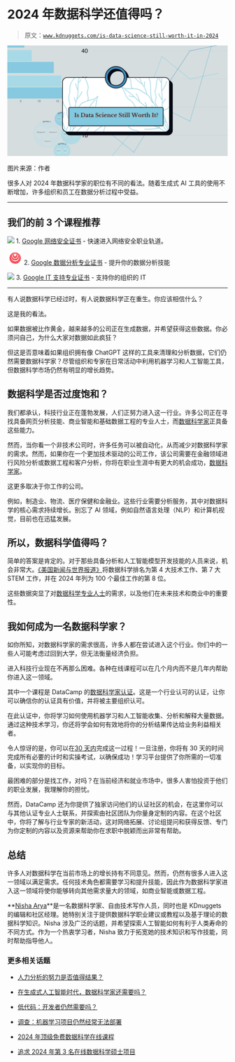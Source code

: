 # 2024 年数据科学还值得吗？

> 原文：[`www.kdnuggets.com/is-data-science-still-worth-it-in-2024`](https://www.kdnuggets.com/is-data-science-still-worth-it-in-2024)

![数据科学 2024](img/cbf64213a469134c6d3499d7c1be6032.png)

图片来源：作者

很多人对 2024 年数据科学家的职位有不同的看法。随着生成式 AI 工具的使用不断增加，许多组织和员工在数据分析过程中受益。

* * *

## 我们的前 3 个课程推荐

![](img/0244c01ba9267c002ef39d4907e0b8fb.png) 1\. [Google 网络安全证书](https://www.kdnuggets.com/google-cybersecurity) - 快速进入网络安全职业轨道。

![](img/e225c49c3c91745821c8c0368bf04711.png) 2\. [Google 数据分析专业证书](https://www.kdnuggets.com/google-data-analytics) - 提升你的数据分析技能

![](img/0244c01ba9267c002ef39d4907e0b8fb.png) 3\. [Google IT 支持专业证书](https://www.kdnuggets.com/google-itsupport) - 支持你的组织的 IT

* * *

有人说数据科学已经过时，有人说数据科学正在重生。你应该相信什么？

这是我的看法。

如果数据被比作黄金，越来越多的公司正在生成数据，并希望获得这些数据。你必须问自己，为什么大家对数据如此疯狂？

但这是否意味着如果组织拥有像 ChatGPT 这样的工具来清理和分析数据，它们仍然需要数据科学家？尽管组织和专家在日常活动中利用机器学习和人工智能工具，但数据科学市场仍然有明显的增长趋势。

## 数据科学是否过度饱和？

我们都承认，科技行业正在蓬勃发展，人们正努力进入这一行业。许多公司正在寻找具备网页分析技能、商业智能和基础数据工程的专业人士，而[数据科学家](https://datacamp.pxf.io/75Yn9A)正具备这些能力。

然而，当你看一个非技术公司时，许多任务可以被自动化，从而减少对数据科学家的需求。然而，如果你在一个更加技术驱动的公司工作，该公司需要在金融领域进行风险分析或数据工程和客户分析，你将在职业生涯中有更大的机会成功，[数据科学家](https://datacamp.pxf.io/75Yn9A)。

这更多取决于你工作的公司。

例如，制造业、物流、医疗保健和金融业。这些行业需要分析服务，其中对数据科学的核心需求持续增长。别忘了 AI 领域，例如自然语言处理（NLP）和计算机视觉，目前也在迅猛发展。

## 所以，数据科学值得吗？

简单的答案是肯定的。对于那些具备分析和人工智能模型开发技能的人员来说，机会非常大。[《美国新闻与世界报道》](https://money.usnews.com/careers/best-jobs/data-scientist)将数据科学排名为第 4 大技术工作、第 7 大 STEM 工作，并在 2024 年列为 100 个最佳工作的第 8 位。

这些数据突显了对[数据科学专业人士](https://datacamp.pxf.io/75Yn9A)的需求，以及他们在未来技术和商业中的重要性。

## 我如何成为一名数据科学家？

如你所知，对数据科学家的需求很高，许多人都在尝试进入这个行业。你们中的一些人可能考虑过回到大学，但无法衡量经济负担。

进入科技行业现在不再那么困难。各种在线课程可以在几个月内而不是几年内帮助你进入这一领域。

其中一个课程是 DataCamp 的[数据科学家认证](https://datacamp.pxf.io/75Yn9A)。这是一个行业认可的认证，让你可以确信你的认证具有价值，并将被主要组织认可。

在此认证中，你将学习如何使用机器学习和人工智能收集、分析和解释大量数据。通过这种技术学习，你还将学会如何有效地将你的分析结果传达给业务利益相关者。

令人惊讶的是，你可以在[30 天内](https://datacamp.pxf.io/75Yn9A)完成这一过程！一旦注册，你将有 30 天的时间完成所有必要的计时和实操考试，以确保成功！学习平台提供了你所需的一切准备，以实现你的目标。

最困难的部分是找工作，对吗？在当前经济和就业市场中，很多人害怕投资于他们的职业发展，我理解你的担忧。

然而，DataCamp 还为你提供了独家访问他们的认证社区的机会，在这里你可以与其他认证专业人士联系，并探索由社区团队为你量身定制的内容。在这个社区中，你将了解与行业专家的新活动，这对网络拓展、讨论组提问和获得反馈、专门为你定制的内容以及资源来帮助你在求职中脱颖而出非常有帮助。

## 总结

许多人对数据科学在当前市场上的增长持有不同意见。然而，仍然有很多人进入这一领域以满足需求。任何技术角色都需要学习和提升技能，因此作为数据科学家进入这一领域将使你能够转向其他需求量大的领域，如商业智能或数据工程。

[](https://www.linkedin.com/in/nisha-arya-ahmed/)**[Nisha Arya](https://www.linkedin.com/in/nisha-arya-ahmed/)**是一名数据科学家、自由技术写作人员，同时也是 KDnuggets 的编辑和社区经理。她特别关注于提供数据科学职业建议或教程以及基于理论的数据科学知识。Nisha 涉及广泛的话题，并希望探索人工智能如何有利于人类寿命的不同方式。作为一个热衷学习者，Nisha 致力于拓宽她的技术知识和写作技能，同时帮助指导他人。

### 更多相关话题

+   [人力分析的努力是否值得结果？](https://www.kdnuggets.com/2022/09/efforts-people-analytics-worth-outcome.html)

+   [在生成式人工智能时代，数据科学家还需要吗？](https://www.kdnuggets.com/2023/06/data-scientists-still-needed-age-generative-ai.html)

+   [低代码：开发者仍然需要吗？](https://www.kdnuggets.com/2022/04/low-code-developers-still-needed.html)

+   [调查：机器学习项目仍然经常无法部署](https://www.kdnuggets.com/survey-machine-learning-projects-still-routinely-fail-to-deploy)

+   [2024 年顶级免费数据科学在线课程](https://www.kdnuggets.com/top-free-data-science-online-courses-for-2024)

+   [追求 2024 年第 3 名在线数据科学硕士项目](https://www.kdnuggets.com/2024/05/baypath/pursue-a-masters-in-data-science-with-the-3-rd-best-online-program)

